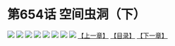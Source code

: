 # 第654话 空间虫洞（下）
![](https://mhpic.xiaomingtaiji.net/comic/D/斗破苍穹拆分版/654话/1.jpg-zymk.middle.webp)
![](https://mhpic.xiaomingtaiji.net/comic/D/斗破苍穹拆分版/654话/2.jpg-zymk.middle.webp)
![](https://mhpic.xiaomingtaiji.net/comic/D/斗破苍穹拆分版/654话/3.jpg-zymk.middle.webp)
![](https://mhpic.xiaomingtaiji.net/comic/D/斗破苍穹拆分版/654话/4.jpg-zymk.middle.webp)
![](https://mhpic.xiaomingtaiji.net/comic/D/斗破苍穹拆分版/654话/5.jpg-zymk.middle.webp)
![](https://mhpic.xiaomingtaiji.net/comic/D/斗破苍穹拆分版/654话/6.jpg-zymk.middle.webp)
![](https://mhpic.xiaomingtaiji.net/comic/D/斗破苍穹拆分版/654话/7.jpg-zymk.middle.webp)
![](https://mhpic.xiaomingtaiji.net/comic/D/斗破苍穹拆分版/654话/8.jpg-zymk.middle.webp)
[【上一章】](./653.md)
[【目录】](./READMD.md)
[【下一章】](./655.md)
